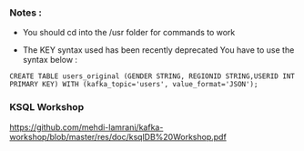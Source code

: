 
### Notes : 

- You should cd into the /usr folder for commands to work

- The KEY syntax used has been recently deprecated 
  You have to use the syntax below : 

```
CREATE TABLE users_original (GENDER STRING, REGIONID STRING,USERID INT PRIMARY KEY) WITH (kafka_topic='users', value_format='JSON');
```

### KSQL Workshop

https://github.com/mehdi-lamrani/kafka-workshop/blob/master/res/doc/ksqlDB%20Workshop.pdf
